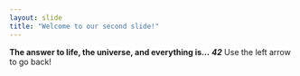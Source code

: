 ```yaml
---
layout: slide
title: "Welcome to our second slide!"
---
```

**The answer to life, the universe, and everything is...** ***42***
Use the left arrow to go back!
